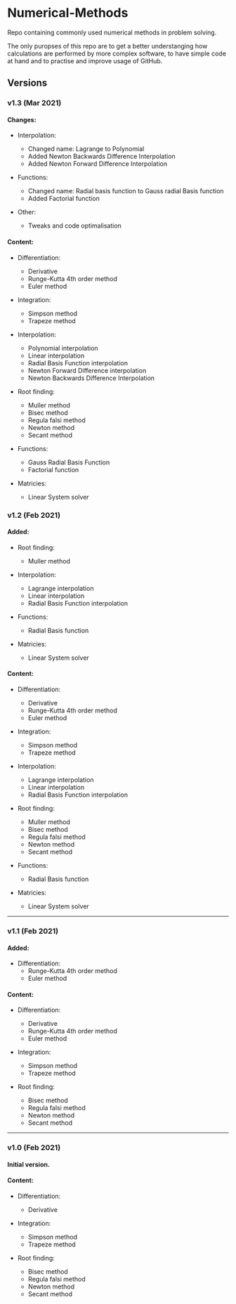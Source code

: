 # Numerical-Methods
Repo containing commonly used numerical methods in problem solving.

The only puropses of this repo are to get a better understanging how calculations are performed by more complex software, to have simple code at hand and to practise and improve usage of GitHub.

## Versions

### v1.3 (Mar 2021)

#### Changes:
- Interpolation: 
    - Changed name: Lagrange to Polynomial
    - Added Newton Backwards Difference Interpolation 
    - Added Newton Forward Difference Interpolation 

- Functions:
    - Changed name: Radial basis function to Gauss radial Basis function
    - Added Factorial function

- Other:
    - Tweaks and code optimalisation

#### Content:

- Differentiation:
    - Derivative 
    - Runge-Kutta 4th order method
    - Euler method

- Integration:
    - Simpson method
    - Trapeze method

- Interpolation:
    - Polynomial interpolation
    - Linear interpolation
    - Radial Basis Function interpolation
    - Newton Forward Difference interpolation
    - Newton Backwards Difference Interpolation 

- Root finding:
    - Muller method
    - Bisec method
    - Regula falsi method
    - Newton method
    - Secant method

- Functions:
    - Gauss Radial Basis Function
    - Factorial function

- Matricies:
    - Linear System solver

### v1.2 (Feb 2021)

#### Added: 
- Root finding:
    - Muller method

- Interpolation:
    - Lagrange interpolation
    - Linear interpolation
    - Radial Basis Function interpolation

- Functions:
    - Radial Basis function

- Matricies:
    - Linear System solver

#### Content:

- Differentiation:
    - Derivative 
    - Runge-Kutta 4th order method
    - Euler method

- Integration:
    - Simpson method
    - Trapeze method

- Interpolation:
    - Lagrange interpolation
    - Linear interpolation
    - Radial Basis Function interpolation

- Root finding:
    - Muller method
    - Bisec method
    - Regula falsi method
    - Newton method
    - Secant method

- Functions:
    - Radial Basis function

- Matricies:
    - Linear System solver

---

### v1.1 (Feb 2021)

#### Added:
- Differentiation:
    - Runge-Kutta 4th order method
    - Euler method

#### Content:

- Differentiation:
    - Derivative 
    - Runge-Kutta 4th order method
    - Euler method

- Integration:
    - Simpson method
    - Trapeze method

- Root finding:
    - Bisec method
    - Regula falsi method
    - Newton method
    - Secant method

---

### v1.0 (Feb 2021)
#### Initial version.

#### Content:

- Differentiation:
    - Derivative 

- Integration:
    - Simpson method
    - Trapeze method

- Root finding:
    - Bisec method
    - Regula falsi method
    - Newton method
    - Secant method
